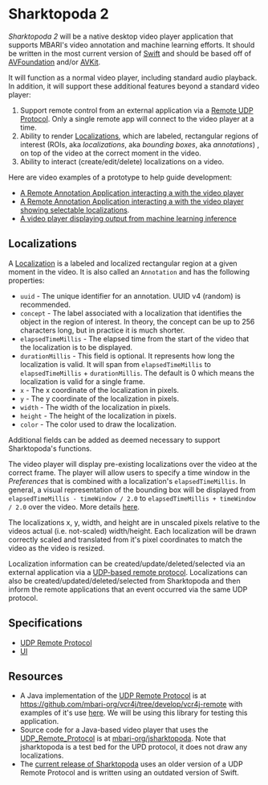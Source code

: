 # Sharktopoda 2

_Sharktopoda 2_ will be a native desktop video player application that supports MBARI's video annotation and machine learning efforts. It should be written in the most current version of [Swift](https://developer.apple.com/swift/) and should be based off of [AVFoundation](https://developer.apple.com/av-foundation/) and/or [AVKit](https://developer.apple.com/documentation/avkit).

It will function as a normal video player, including standard audio playback. In addition, it will support these additional features beyond a standard video player:

1. Support remote control from an external application via a [Remote UDP Protocol](UDP_Remote_Protocol.md). Only a single remote app will connect to the video player at a time.
2. Ability to render [Localizations](#localizations), which are labeled, rectangular regions of interest (ROIs, aka _localizations_, aka _bounding boxes_, aka _annotations_) , on top of the video at the correct moment in the video.
3. Ability to interact (create/edit/delete) localizations on a video.

Here are video examples of a prototype to help guide development:

- [A Remote Annotation Application interacting a with the video player](https://youtu.be/FKeuG8-UYC0)
- [A Remote Annotation Application interacting a with the video player showing selectable localizations](https://youtu.be/m8jOhxDvv5Y).
- [A video player displaying output from machine learning inference](https://youtu.be/AZr0WcuEffQ)

## Localizations

A [Localization](UDP_Remote_Protocol.md#localizations) is a labeled and localized rectangular region at a given moment in the video. It is also called an `Annotation` and has the following properties:

- `uuid` - The unique identifier for an annotation. UUID v4 (random) is recommended.
- `concept` - The label associated with a localization that identifies the object in the region of interest. In theory, the concept can be up to 256 characters long, but in practice it is much shorter.
- `elapsedTimeMillis` - The elapsed time from the start of the video that the localization is to be displayed.
- `durationMillis` - This field is optional. It represents how long the localization is valid. It will span from `elapsedTimeMillis` to `elapsedTimeMillis` + `durationMillis`. The default is 0 which means the localization is valid for a single frame.
- `x` - The x coordinate of the localization in pixels.
- `y` - The y coordinate of the localization in pixels.
- `width` - The width of the localization in pixels.
- `height` - The height of the localization in pixels.
- `color` - The color used to draw the localization.

Additional fields can be added as deemed necessary to support Sharktopoda's functions.

The video player will display pre-existing localizations over the video at the correct frame. The player will allow users to specify a time window in the _Preferences_ that is combined with a localization's  `elapsedTimeMillis`. In general, a visual representation of the bounding box will be displayed from `elapsedTimeMillis - timeWindow / 2.0` to `elapsedTimeMillis + timeWindow / 2.0` over the video. More details [here](UI.md#annotation-display).

The localizations x, y, width, and height are in unscaled pixels relative to the videos actual (i.e. not-scaled) width/height. Each localization will be drawn correctly scaled and translated from it's pixel coordinates to match the video as the video is resized.

Localization information can be created/update/deleted/selected via an external application via a [UDP-based remote protocol](UDP_Remote_Protocol.md). Localizations can also be created/updated/deleted/selected from Sharktopoda and then inform the remote applications that an event occurred via the same UDP protocol.

## Specifications

- [UDP Remote Protocol](UDP_Remote_Protocol.md)
- [UI](UI.md)

## Resources

- A Java implementation of the [UDP Remote Protocol](UDP_Remote_Protocol.md) is at <https://github.com/mbari-org/vcr4j/tree/develop/vcr4j-remote> with examples of it's use [here](https://github.com/mbari-org/vcr4j/tree/develop/vcr4j-examples/src/main/java/org/mbari/vcr4j/examples/remote). We will be using this library for testing this application.
- Source code for a Java-based video player that uses the [UDP_Remote_Protocol](UDP_Remote_Protocol.md) is at [mbari-org/jsharktopoda](https://github.com/mbari-org/jsharktopoda/tree/feature/vcr4j-remote). Note that jsharktopoda is a test bed for the UPD protocol, it does not draw any localizations.
- The [current release of Sharktopoda](https://github.com/mbari-org/Sharktopoda/releases) uses an older version of a UDP Remote Protocol and is written using an outdated version of Swift.
